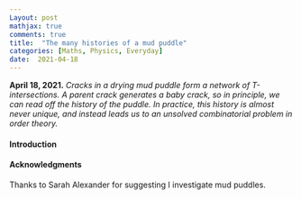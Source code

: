 ```yaml
---
Layout: post
mathjax: true
comments: true
title:  "The many histories of a mud puddle"
categories: [Maths, Physics, Everyday]
date:  2021-04-18
---
```


**April 18, 2021.** *Cracks in a drying mud puddle form a network of
  T-intersections. A parent crack generates a baby crack, so in
  principle, we can read off the history of the puddle. In practice,
  this history is almost never unique, and instead leads us to an
  unsolved combinatorial problem in order theory.*

#### Introduction

<!-- https://en.wikipedia.org/wiki/Fracture_mechanics
https://physicstoday.scitation.org/doi/full/10.1063/PT.3.2584
https://arxiv.org/pdf/1702.03018.pdf
http://oeis.org/A046873 -->

#### Acknowledgments

Thanks to Sarah Alexander for suggesting I investigate mud puddles.
